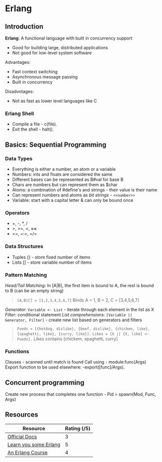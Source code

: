 # Erlang
## Introduction
**Erlang**: A functional language with built in concurrency support
- Good for building large, distributed applications
- Not good for low-level system software

Advantages:
- Fast context switching
- Asynchronous message passing
- Built in concurrency

Disadvntages:
- Not as fast as lower level languages like C

### Erlang Shell
- Compile a file - c(file).
- Exit the shell - halt().

## Basics: Sequential Programming
### Data Types
- Everything is either a number, an atom or a variable
- Numbers: ints and floats are considered the same
- Different bases can be represented as B#val for base B
- Chars are numbers but can represent them as $char
- Atoms: a combination of #define's and strings - their value is their name
- Can represent numbers and atoms as _bit strings_ - `<<number>>`
- Variable: start with a capital letter & can only be bound once

### Operators
- +, -, *, /
- \>, >=, <, **=<**
- ==, =:=, =/=

### Data Structures
- Tuples {} - store fixed number of items
- Lists [] - store variable number of items

### Pattern Matching
_Head/Tail Matching_: In [A|B], the first item is bound to A, the rest is bound to B (can be an empty string)
> `[A,B|C] = [1,2,3,4,5,6,7]`
> Binds A = 1, B = 2, C = [3,4,5,6,7]

_Generator_: `Variable <- List` - iterate through each element in the list as X
_Filter_: conditional statement
_List comprehensions_: `[Variable ||  Generator, Filter]` - create new list based on generators and filters
> `Foods = [{hotdog, dislike}, {beef, dislike}, {chicken, like}, {spaghetti, like}, {curry, like}].`
> `Likes = [X || {X, like} <- Foods].`
> Likes contains [chickem, spaghetti, curry]

### Functions
Clauses - scanned until match is found
Call using - module:func(Args)
Export function to be used elsewhere: -export([func]/Args).


## Concurrent programming
Create new process that completes one function - Pid = spawn(Mod, Func, Args)


## Resources
Resource | Rating (/5)
--- | ---
[Official Docs](http://erlang.org/documentation/doc-6.4/doc/index.html) | 3
[Learn you some Erlang](https://learnyousomeerlang.com/content) | 5
[An Erlang Course](http://erlang.org/course/course.html) | 4
